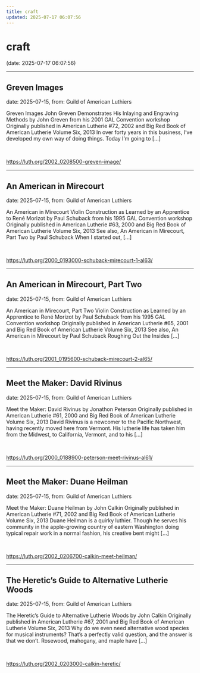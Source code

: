 ```yaml
---
title: craft
updated: 2025-07-17 06:07:56
---
```


# craft

(date: 2025-07-17 06:07:56)

---

## Greven Images

date: 2025-07-15, from: Guild of American Luthiers

Greven Images John Greven Demonstrates His Inlaying and Engraving Methods by John Greven from his 2001 GAL Convention workshop Originally published in American Lutherie #72, 2002 and Big Red Book of American Lutherie Volume Six, 2013 In over forty years in this business, I’ve developed my own way of doing things. Today I’m going to [&#8230;] 

<br> 

<https://luth.org/2002_0208500-greven-image/>

---

## An American in Mirecourt

date: 2025-07-15, from: Guild of American Luthiers

An American in Mirecourt Violin Construction as Learned by an Apprentice to René Morizot by Paul Schuback from his 1995 GAL Convention workshop Originally published in American Lutherie #63, 2000 and Big Red Book of American Lutherie Volume Six, 2013 See also, An American in Mirecourt, Part Two by Paul Schuback When I started out, [&#8230;] 

<br> 

<https://luth.org/2000_0193000-schuback-mirecourt-1-al63/>

---

## An American in Mirecourt, Part Two

date: 2025-07-15, from: Guild of American Luthiers

An American in Mirecourt, Part Two Violin Construction as Learned by an Apprentice to René Morizot by Paul Schuback from his 1995 GAL Convention workshop Originally published in American Lutherie #65, 2001 and Big Red Book of American Lutherie Volume Six, 2013 See also, An American in Mirecourt by Paul Schuback Roughing Out the Insides [&#8230;] 

<br> 

<https://luth.org/2001_0195600-schuback-mirecourt-2-al65/>

---

## Meet the Maker: David Rivinus

date: 2025-07-15, from: Guild of American Luthiers

Meet the Maker: David Rivinus by Jonathon Peterson Originally published in American Lutherie #61, 2000 and Big Red Book of American Lutherie Volume Six, 2013 David Rivinus is a newcomer to the Pacific Northwest, having recently moved here from Vermont. His lutherie life has taken him from the Midwest, to California, Vermont, and to his [&#8230;] 

<br> 

<https://luth.org/2000_0188900-peterson-meet-rivinus-al61/>

---

## Meet the Maker: Duane Heilman

date: 2025-07-15, from: Guild of American Luthiers

Meet the Maker: Duane Heilman by John Calkin Originally published in American Lutherie #71, 2002 and Big Red Book of American Lutherie Volume Six, 2013 Duane Heilman is a quirky luthier. Though he serves his community in the apple-growing country of eastern Washington doing typical repair work in a normal fashion, his creative bent might [&#8230;] 

<br> 

<https://luth.org/2002_0206700-calkin-meet-heilman/>

---

## The Heretic’s Guide to Alternative Lutherie Woods

date: 2025-07-15, from: Guild of American Luthiers

The Heretic’s Guide to Alternative Lutherie Woods by John Calkin Originally published in American Lutherie #67, 2001 and Big Red Book of American Lutherie Volume Six, 2013 Why do we even need alternative wood species for musical instruments? That’s a perfectly valid question, and the answer is that we don’t. Rosewood, mahogany, and maple have [&#8230;] 

<br> 

<https://luth.org/2002_0203000-calkin-heretic/>

